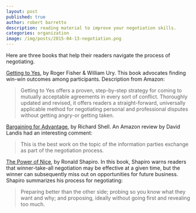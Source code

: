 ```yaml
---
layout: post
published: true
author: robert barretto
description: reading material to improve your negotiation skills.
categories: organization
image: /img/posts/2015-04-13-negotiation.png
---
```

Here are three books that help their readers navigate the process of negotiating.

[Getting to Yes](http://www.amazon.com/Getting-Yes-Negotiating-Agreement-Without/dp/0143118757), by Roger Fisher & William Ury. This book advocates finding win-win outcomes among participants. Description from Amazon:
> Getting to Yes offers a proven, step-by-step strategy for coming to mutually acceptable agreements in every sort of conflict. Thoroughly updated and revised, it offers readers a straight-forward, universally applicable method for negotiating personal and professional disputes without getting angry-or getting taken.

[Bargaining for Advantage](http://www.amazon.com/dp/0143036971), by Richard Shell. An Amazon review by David Landis had an interesting comment:
>  This is the best work on the topic of the information parties exchange as part of the negotiation process.

[The Power of Nice](http://www.amazon.com/Power-Nice-Negotiate-Everyone-Especially-ebook/dp/B00SEBEBSO), by Ronald Shapiro. In this book, Shapiro warns readers that winner-take-all negotiation may be effective at a given time, but the winner can subsequently miss out on opportunities for future business. Shapiro summarizes his process for negotiating:
> Preparing better than the other side; probing so you know what they want and why; and proposing, ideally without going first and revealing too much.
